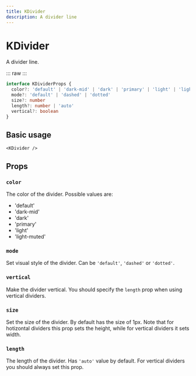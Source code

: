 ```yaml
---
title: KDivider
description: A divider line
---
```


<script setup>
import KDivider from '../src/components/KDivider.vue'
import ComponentExample from './ComponentExample.vue'
</script>

# KDivider

A divider line.

::: raw
<ComponentExample flex column>
  <KDivider color="primary" />
  <KDivider color="primary" mode="dashed" />
  <KDivider color="dark-mid" mode="dotted" />
</ComponentExample>
:::

```ts
interface KDividerProps {
  color?: 'default' | 'dark-mid' | 'dark' | 'primary' | 'light' | 'light-muted'
  mode?: 'default' | 'dashed' | 'dotted'
  size?: number
  length?: number | 'auto'
  vertical?: boolean
}
```

## Basic usage

```vue
<KDivider />
```

## Props

### `color`

The color of the divider. Possible values are:

- 'default'
- 'dark-mid'
- 'dark'
- 'primary'
- 'light'
- 'light-muted'

### `mode`

Set visual style of the divider. Can be `'default'`, `'dashed'` or `'dotted'`.

### `vertical`

Make the divider vertical. You should specify the `length` prop when using
vertical dividers.

### `size`

Set the size of the divider. By default has the size of 1px.
Note that for hotizontal dividers this prop sets the height, while for
vertical dividers it sets width.

### `length`

The length of the divider. Has `'auto'` value by default.
For vertical dividers you should always set this prop.


